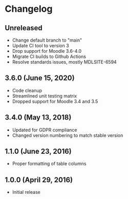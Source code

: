 # Changelog

## Unreleased

- Change default branch to "main"
- Update CI tool to version 3
- Drop support for Moodle 3.6-4.0
- Migrate CI builds to Github Actions
- Resolve standards issues, mostly MDLSITE-6594

## 3.6.0 (June 15, 2020)

- Code cleanup
- Streamlined unit testing matrix
- Dropped support for Moodle 3.4 and 3.5

## 3.4.0 (May 13, 2018)

- Updated for GDPR compliance
- Changed version numbering to match stable version

## 1.1.0 (June 23, 2016)

- Proper formatting of table columns

## 1.0.0 (April 29, 2016)

- Initial release
